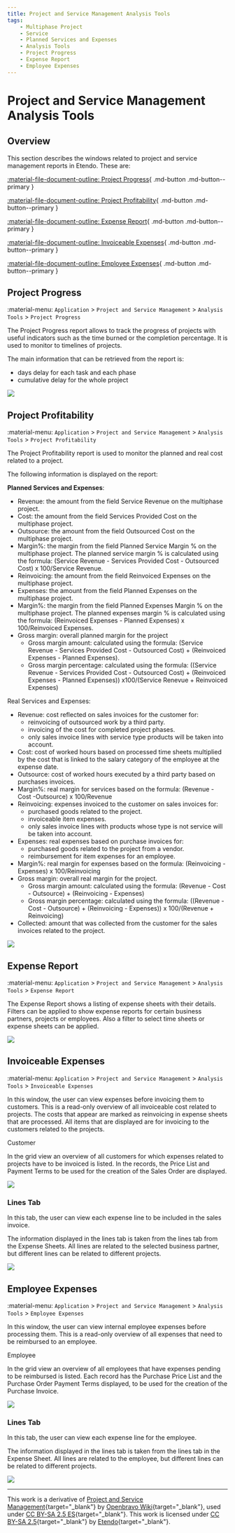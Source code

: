 ```yaml
---
title: Project and Service Management Analysis Tools
tags: 
    - Multiphase Project
    - Service
    - Planned Services and Expenses
    - Analysis Tools
    - Project Progress
    - Expense Report
    - Employee Expenses
---
```


# Project and Service Management Analysis Tools

## Overview

This section describes the windows related to project and service management reports in Etendo. These are:

[:material-file-document-outline: Project Progress](#project-progress){ .md-button .md-button--primary } <br>

[:material-file-document-outline: Project Profitability](#project-profitability){ .md-button .md-button--primary } <br>

[:material-file-document-outline: Expense Report](#expense-report){ .md-button .md-button--primary } <br>

[:material-file-document-outline: Invoiceable Expenses](#invoiceable-expenses){ .md-button .md-button--primary } <br>

[:material-file-document-outline: Employee Expenses](#employee-expenses){ .md-button .md-button--primary } <br>

## Project Progress

:material-menu: `Application` > `Project and Service Management` > `Analysis Tools` > `Project Progress`

The Project Progress report allows to track the progress of projects with useful indicators such as the time burned or the completion percentage. It is used to monitor to timelines of projects.

The main information that can be retrieved from the report is:

- days delay for each task and each phase
- cumulative delay for the whole project

![](../../../../assets/user-guide/etendo-classic/basic-features/project-and-services-management/analysis-tools/project-progress.png)

## Project Profitability

:material-menu: `Application` > `Project and Service Management` > `Analysis Tools` > `Project Profitability`

The Project Profitability report is used to monitor the planned and real cost related to a project.

The following information is displayed on the report:

**Planned Services and Expenses**:

- Revenue: the amount from the field Service Revenue on the multiphase project.
- Cost: the amount from the field Services Provided Cost on the multiphase project.
- Outsource: the amount from the field Outsourced Cost on the multiphase project.
- Margin%: the margin from the field Planned Service Margin % on the multiphase project. The planned service margin % is calculated using the formula: (Service Revenue - Services Provided Cost - Outsourced Cost) x 100/Service Revenue.
- Reinvoicing: the amount from the field Reinvoiced Expenses on the multiphase project.
- Expenses: the amount from the field Planned Expenses on the multiphase project.
- Margin%: the margin from the field Planned Expenses Margin % on the multiphase project. The planned expenses margin % is calculated using the formula: (Reinvoiced Expenses - Planned Expenses) x 100/Reinvoiced Expenses.
- Gross margin: overall planned margin for the project
    - Gross margin amount: calculated using the formula: (Service Revenue - Services Provided Cost - Outsourced Cost) + (Reinvoiced Expenses - Planned Expenses).
    - Gross margin percentage: calculated using the formula: ((Service Revenue - Services Provided Cost - Outsourced Cost) + (Reinvoiced Expenses - Planned Expenses)) x100/(Service Renevue + Reinvoiced Expenses)

Real Services and Expenses:

- Revenue: cost reflected on sales invoices for the customer for:
    - reinvoicing of outsourced work by a third party.
    - invoicing of the cost for completed project phases.
    - only sales invoice lines with service type products will be taken into account.
- Cost: cost of worked hours based on processed time sheets multiplied by the cost that is linked to the salary category of the employee at the expense date.
- Outsource: cost of worked hours executed by a third party based on purchases invoices.
- Margin%: real margin for services based on the formula: (Revenue - Cost -Outsource) x 100/Revenue
- Reinvoicing: expenses invoiced to the customer on sales invoices for:
    - purchased goods related to the project.
    - invoiceable item expenses.
    - only sales invoice lines with products whose type is not service will be taken into account.
- Expenses: real expenses based on purchase invoices for:
    - purchased goods related to the project from a vendor.
    - reimbursement for item expenses for an employee.
- Margin%: real margin for expenses based on the formula: (Reinvoicing - Expenses) x 100/Reinvoicing
- Gross margin: overall real margin for the project.
    - Gross margin amount: calculated using the formula: (Revenue - Cost - Outsource) + (Reinvoicing - Expenses)
    - Gross margin percentage: calculated using the formula: ((Revenue - Cost - Outsource) + (Reinvoicing - Expenses)) x 100/(Revenue + Reinvoicing)
- Collected: amount that was collected from the customer for the sales invoices related to the project.

![](../../../../assets/user-guide/etendo-classic/basic-features/project-and-services-management/analysis-tools/project-profitability.png)

## Expense Report

:material-menu: `Application` > `Project and Service Management` > `Analysis Tools` > `Expense Report`

The Expense Report shows a listing of expense sheets with their details. Filters can be applied to show expense reports for certain business partners, projects or employees. Also a filter to select time sheets or expense sheets can be applied.

![](../../../../assets/user-guide/etendo-classic/basic-features/project-and-services-management/analysis-tools/expense-report.png)

## Invoiceable Expenses

:material-menu: `Application` > `Project and Service Management` > `Analysis Tools` > `Invoiceable Expenses`

In this window, the user can view expenses before invoicing them to customers. This is a read-only overview of all invoiceable cost related to projects. The costs that appear are marked as reinvoicing in expense sheets that are processed. All items that are displayed are for invoicing to the customers related to the projects.

Customer

In the grid view an overview of all customers for which expenses related to projects have to be invoiced is listed. In the records, the Price List and Payment Terms to be used for the creation of the Sales Order are displayed.

![](../../../../assets/user-guide/etendo-classic/basic-features/project-and-services-management/analysis-tools/invoiceable-expenses.png)

### Lines Tab

In this tab, the user can view each expense line to be included in the sales invoice.

The information displayed in the lines tab is taken from the lines tab from the Expense Sheets. All lines are related to the selected business partner, but different lines can be related to different projects.

![](../../../../assets/user-guide/etendo-classic/basic-features/project-and-services-management/analysis-tools/invoiceable-expenses-lines.png)

## Employee Expenses

:material-menu: `Application` > `Project and Service Management` > `Analysis Tools` > `Employee Expenses`

In this window, the user can view internal employee expenses before processing them. This is a read-only overview of all expenses that need to be reimbursed to an employee.

Employee

In the grid view an overview of all employees that have expenses pending to be reimbursed is listed. Each record has the Purchase Price List and the Purchase Order Payment Terms displayed, to be used for the creation of the Purchase Invoice.

![](../../../../assets/user-guide/etendo-classic/basic-features/project-and-services-management/analysis-tools/employee-expenses.png)

### Lines Tab

In this tab, the user can view each expense line for the employee.

The information displayed in the lines tab is taken from the lines tab in the Expense Sheet. All lines are related to the employee, but different lines can be related to different projects.

![](../../../../assets/user-guide/etendo-classic/basic-features/project-and-services-management/analysis-tools/employee-expenses-lines.png)

---

This work is a derivative of [Project and Service Management](https://wiki.openbravo.com/wiki/Project_and_Service_Management){target="\_blank"} by [Openbravo Wiki](http://wiki.openbravo.com/wiki/Welcome_to_Openbravo){target="\_blank"}, used under [CC BY-SA 2.5 ES](https://creativecommons.org/licenses/by-sa/2.5/es/){target="\_blank"}. This work is licensed under [CC BY-SA 2.5](https://creativecommons.org/licenses/by-sa/2.5/){target="\_blank"} by [Etendo](https://etendo.software){target="\_blank"}.